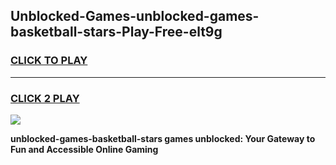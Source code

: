 
## Unblocked-Games-unblocked-games-basketball-stars-Play-Free-elt9g
<h3>
<a href="https://premium76.site?title=unblocked-games-basketball-stars&ref=20M">CLICK TO PLAY</a></h3>
<hr>

<h3>
<a href="https://premium76.site?title=unblocked-games-basketball-stars&ref=20M">CLICK 2 PLAY</a>
  
</h3>

<a href="https://premium76.site?title=unblocked-games-basketball-stars&ref=19M"><img src="https://clearcache.store/games.png"></a>


**unblocked-games-basketball-stars games unblocked: Your Gateway to Fun and Accessible Online Gaming**
